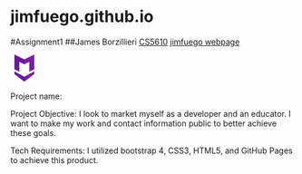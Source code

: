 # jimfuego.github.io
#Assignment1
##James Borzillieri
[CS5610](http://johnguerra.co/classes/webDevelopment_spring_2019/)
[jimfuego webpage](https://www.google.com)


![screenshot](https://github.com/adam-p/markdown-here/raw/master/src/common/images/icon48.png "Logo Title Text 1")

Project name:

Project Objective:
I look to market myself as a developer and an educator. I want to make my work
and contact information public to better achieve these goals.

Tech Requirements:
I utilized bootstrap 4, CSS3, HTML5, and GitHub Pages to achieve this product.
